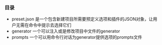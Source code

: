 ### 目录

- preset.json 是一个包含新建项目所需要预定义选项和插件的JSON对象，让用户无需在命令中提示去选择它们
- generator 一个可以注入或是修改项目中文件的generator
- prompts 一个可以用命令行对话为generator提供选项的prompts文件


